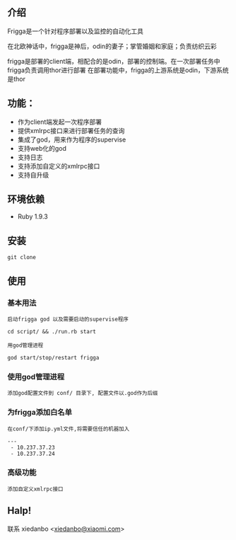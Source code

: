 ## 介绍

Frigga是一个针对程序部署以及监控的自动化工具

在北欧神话中，frigga是神后，odin的妻子；掌管婚姻和家庭；负责纺织云彩

frigga是部署的client端，相配合的是odin，部署的控制端。在一次部署任务中frigga负责调用thor进行部署
在部署功能中，frigga的上游系统是odin，下游系统是thor

## 功能：

- 作为client端发起一次程序部署
- 提供xmlrpc接口来进行部署任务的查询
- 集成了god，用来作为程序的supervise
- 支持web化的god
- 支持日志
- 支持添加自定义的xmlrpc接口
- 支持自升级


## 环境依赖

- Ruby 1.9.3

## 安装

```
git clone 
```

## 使用

### 基本用法
                      

`启动frigga god 以及需要启动的supervise程序`

                      
```                   
cd script/ && ./run.rb start
```


`用god管理进程`


```
god start/stop/restart frigga
```


### 使用god管理进程

`添加god配置文件到 conf/ 目录下, 配置文件以.god作为后缀`


### 为frigga添加白名单

`在conf/下添加ip.yml文件,将需要信任的机器加入`


```
---
 - 10.237.37.23
 - 10.237.37.24
```

### 高级功能


`添加自定义xmlrpc接口`


## Halp!
  联系 xiedanbo &lt;xiedanbo@xiaomi.com&gt;
